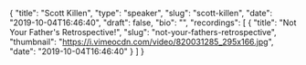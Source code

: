 {
  "title": "Scott Killen",
  "type": "speaker",
  "slug": "scott-killen",
  "date": "2019-10-04T16:46:40",
  "draft": false,
  "bio": "",
  "recordings": [
    {
      "title": "Not Your Father's Retrospective!",
      "slug": "not-your-fathers-retrospective",
      "thumbnail": "https://i.vimeocdn.com/video/820031285_295x166.jpg",
      "date": "2019-10-04T16:46:40"
    }
  ]
}